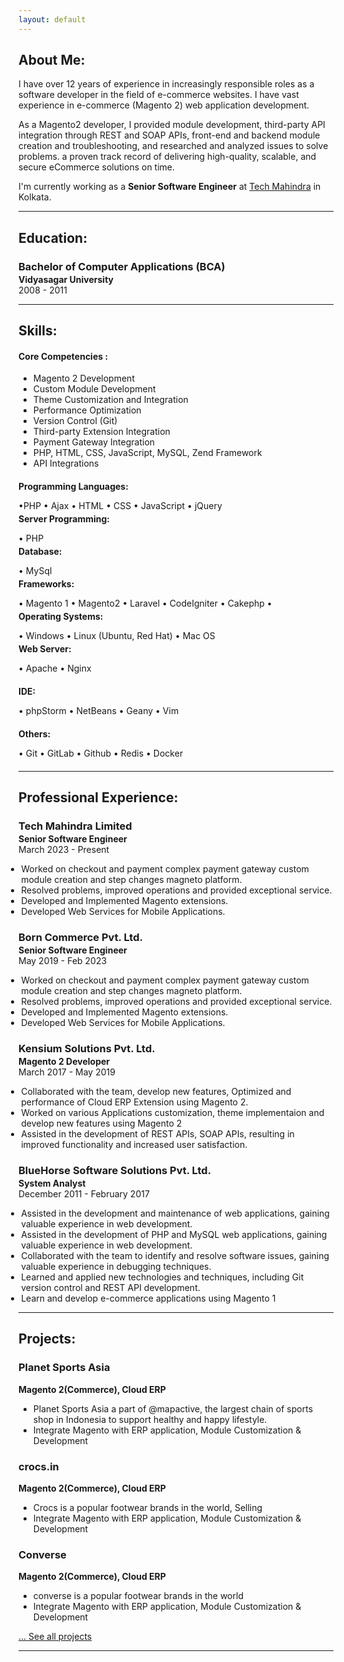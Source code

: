 ```yaml
---
layout: default
---
```

## About Me:

I have over 12 years of experience in increasingly responsible roles as a software developer in the field of e-commerce websites. I have vast experience in e-commerce (Magento 2) web application development.

As a Magento2 developer, I provided module development, third-party API integration through REST and SOAP APIs, front-end and backend module creation and troubleshooting, and researched and analyzed issues to solve problems. a proven track record of delivering high-quality, scalable, and secure eCommerce solutions on time.

I'm currently working as a **Senior Software Engineer**  at [Tech Mahindra](https://www.techmahindra.com/en-in/) in Kolkata.

---

## Education:

<h3 style="margin-bottom:2px;">Bachelor of Computer Applications (BCA)</h3>
<h4 style="margin:0;">Vidyasagar University </h4>
2008 - 2011

---

## Skills:

#### Core Competencies :
- Magento 2 Development
- Custom Module Development
- Theme Customization and Integration
- Performance Optimization
- Version Control (Git)
- Third-party Extension Integration
- Payment Gateway Integration
- PHP, HTML, CSS, JavaScript, MySQL, Zend Framework
- API Integrations

<h4 style="margin-bottom:2px;">Programming Languages:</h4>
<p style="margin-bottom:4px;">&#x2022;PHP &#x2022; Ajax &#x2022; HTML &#x2022; CSS &#x2022; JavaScript &#x2022; jQuery </p>

<h4 style="margin-bottom:2px; margin-top:2px;">Server Programming:</h4>
<p style="margin-bottom:4px;">&#x2022; PHP</p>

<h4 style="margin-bottom:2px; margin-top:2px;">Database:</h4>
<p style="margin-bottom:4px;">&#x2022; MySql </p>

<h4 style="margin-bottom:2px; margin-top:2px;">Frameworks:</h4>
<p style="margin-bottom:4px;">&#x2022; Magento 1 &#x2022; Magento2 &#x2022;  Laravel &#x2022; CodeIgniter &#x2022; Cakephp &#x2022;</p>

<h4 style="margin-bottom:2px; margin-top:2px;">Operating Systems:</h4>
<p style="margin-bottom:4px;">&#x2022; Windows &#x2022; Linux (Ubuntu, Red Hat) &#x2022; Mac OS</p>

<h4 style="margin-bottom:2px; margin-top:2px;">Web Server:</h4>
<p style="margin-bottom:20px;">&#x2022; Apache &#x2022; Nginx</p>

<h4 style="margin-bottom:2px; margin-top:2px;">IDE:</h4>
<p style="margin-bottom:20px;">&#x2022; phpStorm &#x2022; NetBeans &#x2022; Geany &#x2022; Vim</p>

<h4 style="margin-bottom:2px; margin-top:2px;">Others:</h4>
<p style="margin-bottom:20px;">&#x2022; Git &#x2022; GitLab &#x2022; Github &#x2022; Redis &#x2022; Docker</p>

---

## Professional Experience:

<h3 style="margin-bottom:2px;">Tech Mahindra Limited</h3>
<p style="margin:0;"><b>Senior Software Engineer</b><br>
March 2023 - Present</p>
<ul style="margin-left: -1.4em;">
  <li>Worked on checkout and payment complex payment gateway custom module creation and step changes magneto platform.</li>
  <li>Resolved problems, improved operations and provided exceptional service.</li>
  <li>Developed and Implemented Magento extensions.</li>
  <li>Developed Web Services for Mobile Applications.</li>
</ul>

<h3 style="margin-bottom:2px;">Born Commerce Pvt. Ltd.</h3>
<p style="margin:0;"><b>Senior Software Engineer</b><br>
May 2019 - Feb 2023</p>
<ul style="margin-left: -1.4em;">
  <li>Worked on checkout and payment complex payment gateway custom module creation and step changes magneto platform.</li>
  <li>Resolved problems, improved operations and provided exceptional service.</li>
  <li>Developed and Implemented Magento extensions.</li>
  <li>Developed Web Services for Mobile Applications.</li>
</ul>

<h3 style="margin-bottom:2px;">Kensium Solutions Pvt. Ltd.</h3>
<p style="margin:0;"><b>Magento 2 Developer</b><br>
March 2017 - May 2019</p>
<ul style="margin-left: -1.4em;">
  <li>Collaborated with the team, develop new features, Optimized and performance of Cloud ERP Extension using Magento 2.</li>
  <li>Worked on various Applications customization, theme implementaion and develop new features using Magento 2</li>
  <li>Assisted in the development of REST APIs, SOAP APIs, resulting in improved functionality and increased user satisfaction.</li>
</ul>

<h3 style="margin-bottom:2px;">BlueHorse Software Solutions Pvt. Ltd.</h3>
<p style="margin:0;"><b>System Analyst</b><br>
December 2011 - February 2017</p>
<ul style="margin-left: -1.4em;">
  <li>Assisted in the development and maintenance of web applications, gaining valuable experience in web development.</li>
  <li>Assisted in the development of PHP and MySQL web applications, gaining valuable experience in web development.</li>
  <li>Collaborated with the team to identify and resolve software issues, gaining valuable experience in debugging techniques.</li>
  <li>Learned and applied new technologies and techniques, including Git version control and REST API development.</li>   
  <li>Learn and develop e-commerce applications using Magento 1</li>
</ul>

---

## Projects:

<div class="card">
  <h3>Planet Sports Asia</h3>
  <p><b>Magento 2(Commerce), Cloud ERP</b></p>
  <ul>
    <li>Planet Sports Asia a part of @mapactive, the largest chain of sports shop in Indonesia to support healthy and happy lifestyle.</li>
    <li>Integrate Magento with  ERP application, Module Customization & Development</li>
  </ul>
  <a href="https://www.planetsports.asia/" target="_blank"><span class="card-link-spanner"></span></a>
</div>
<div class="card">
  <h3>crocs.in</h3>
  <p><b>Magento 2(Commerce), Cloud ERP</b></p>
  <ul>
    <li>Crocs is a popular footwear brands in the world, Selling</li>
    <li>Integrate Magento with ERP application, Module Customization & Development</li>
  </ul>
  <a href="https://www.crocs.in/" target="_blank"><span class="card-link-spanner"></span></a>
</div>
<div class="card">
  <h3>Converse</h3>
  <p><b>Magento 2(Commerce), Cloud ERP</b></p>
  <ul>
    <li>converse is a popular footwear brands in the world</li>
    <li>Integrate Magento with  ERP application, Module Customization & Development</li>
  </ul>
  <a href="https://www.converse.in/" target="_blank"><span class="card-link-spanner"></span></a>
</div>

[... See all projects](https://supravatm.github.io/projects.html)

---

